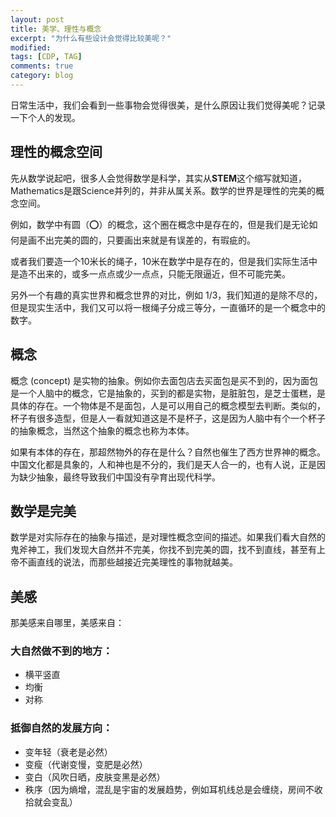 ```yaml
---
layout: post
title: 美学、理性与概念
excerpt: "为什么有些设计会觉得比较美呢？"
modified: 
tags: [CDP, TAG]
comments: true
category: blog
---
```




日常生活中，我们会看到一些事物会觉得很美，是什么原因让我们觉得美呢？记录一下个人的发现。



## 理性的概念空间

先从数学说起吧，很多人会觉得数学是科学，其实从**STEM**这个缩写就知道，Mathematics是跟Science并列的，并非从属关系。数学的世界是理性的完美的概念空间。

例如，数学中有圆（⭕️）的概念，这个圈在概念中是存在的，但是我们是无论如何是画不出完美的圆的，只要画出来就是有误差的，有瑕疵的。

或者我们要造一个10米长的绳子，10米在数学中是存在的，但是我们实际生活中是造不出来的，或多一点点或少一点点，只能无限逼近，但不可能完美。



另外一个有趣的真实世界和概念世界的对比，例如 1/3，我们知道的是除不尽的，但是现实生活中，我们又可以将一根绳子分成三等分，一直循环的是一个概念中的数字。



## 概念

概念 (concept) 是实物的抽象。例如你去面包店去买面包是买不到的，因为面包是一个人脑中的概念，它是抽象的，买到的都是实物，是脏脏包，是芝士蛋糕，是具体的存在。一个物体是不是面包，人是可以用自己的概念模型去判断。类似的，杯子有很多造型，但是人一看就知道这是不是杯子，这是因为人脑中有个一个杯子的抽象概念，当然这个抽象的概念也称为本体。

如果有本体的存在，那超然物外的存在是什么？自然也催生了西方世界神的概念。中国文化都是具象的，人和神也是不分的，我们是天人合一的，也有人说，正是因为缺少抽象，最终导致我们中国没有孕育出现代科学。



## 数学是完美

数学是对实际存在的抽象与描述，是对理性概念空间的描述。如果我们看大自然的鬼斧神工，我们发现大自然并不完美，你找不到完美的圆，找不到直线，甚至有上帝不画直线的说法，而那些越接近完美理性的事物就越美。



## 美感

那美感来自哪里，美感来自：



### 大自然做不到的地方：

- 横平竖直
- 均衡
- 对称



### 抵御自然的发展方向：

- 变年轻（衰老是必然）
- 变瘦（代谢变慢，变肥是必然）
- 变白（风吹日晒，皮肤变黑是必然）
- 秩序（因为熵增，混乱是宇宙的发展趋势，例如耳机线总是会缠绕，房间不收拾就会变乱）

